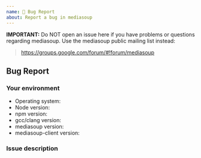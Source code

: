 ```yaml
---
name: 🐍 Bug Report
about: Report a bug in mediasoup
---
```


**IMPORTANT:** Do NOT open an issue here if you have problems or questions regarding mediasoup. Use the mediasoup public mailing list instead:
> 
> https://groups.google.com/forum/#!forum/mediasoup
>


## Bug Report

### Your environment

- Operating system:
- Node version:
- npm version:
- gcc/clang version:
- mediasoup version:
- mediasoup-client version:


### Issue description
